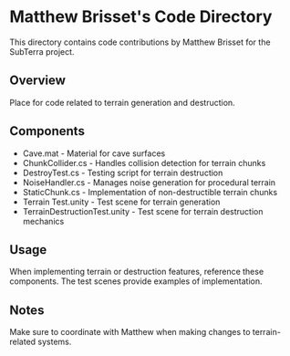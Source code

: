 # Matthew Brisset's Code Directory

This directory contains code contributions by Matthew Brisset for the SubTerra project.

## Overview
Place for code related to terrain generation and destruction.

## Components
- Cave.mat - Material for cave surfaces
- ChunkCollider.cs - Handles collision detection for terrain chunks
- DestroyTest.cs - Testing script for terrain destruction
- NoiseHandler.cs - Manages noise generation for procedural terrain
- StaticChunk.cs - Implementation of non-destructible terrain chunks
- Terrain Test.unity - Test scene for terrain generation
- TerrainDestructionTest.unity - Test scene for terrain destruction mechanics

## Usage
When implementing terrain or destruction features, reference these components. The test scenes provide examples of implementation.

## Notes
Make sure to coordinate with Matthew when making changes to terrain-related systems.